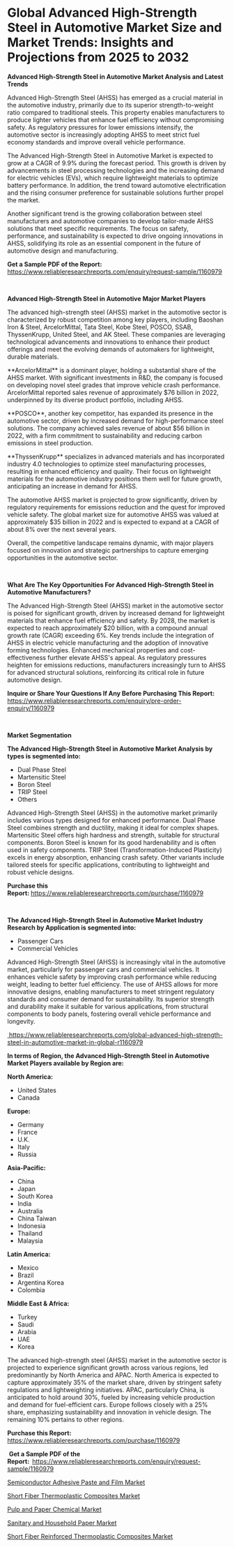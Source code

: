 <p><h1>Global Advanced High-Strength Steel in Automotive Market Size and Market Trends: Insights and Projections from 2025 to 2032</h1></p><p><strong>Advanced High-Strength Steel in Automotive Market Analysis and Latest Trends</strong></p>
<p><p>Advanced High-Strength Steel (AHSS) has emerged as a crucial material in the automotive industry, primarily due to its superior strength-to-weight ratio compared to traditional steels. This property enables manufacturers to produce lighter vehicles that enhance fuel efficiency without compromising safety. As regulatory pressures for lower emissions intensify, the automotive sector is increasingly adopting AHSS to meet strict fuel economy standards and improve overall vehicle performance.</p><p>The Advanced High-Strength Steel in Automotive Market is expected to grow at a CAGR of 9.9% during the forecast period. This growth is driven by advancements in steel processing technologies and the increasing demand for electric vehicles (EVs), which require lightweight materials to optimize battery performance. In addition, the trend toward automotive electrification and the rising consumer preference for sustainable solutions further propel the market.</p><p>Another significant trend is the growing collaboration between steel manufacturers and automotive companies to develop tailor-made AHSS solutions that meet specific requirements. The focus on safety, performance, and sustainability is expected to drive ongoing innovations in AHSS, solidifying its role as an essential component in the future of automotive design and manufacturing.</p></p>
<p><strong>Get a Sample PDF of the Report:&nbsp;</strong> <a href="https://www.reliableresearchreports.com/enquiry/request-sample/1160979?utm_campaign=41&utm_medium=2&utm_source=Github&utm_content=ia&utm_term=22032025&utm_id=advanced-high-strength-steel-in-automotive">https://www.reliableresearchreports.com/enquiry/request-sample/1160979</a></p>
<p>&nbsp;</p>
<p><strong>Advanced High-Strength Steel in Automotive Major Market Players</strong></p>
<p><p>The advanced high-strength steel (AHSS) market in the automotive sector is characterized by robust competition among key players, including Baoshan Iron & Steel, ArcelorMittal, Tata Steel, Kobe Steel, POSCO, SSAB, ThyssenKrupp, United Steel, and AK Steel. These companies are leveraging technological advancements and innovations to enhance their product offerings and meet the evolving demands of automakers for lightweight, durable materials.</p><p>**ArcelorMittal** is a dominant player, holding a substantial share of the AHSS market. With significant investments in R&D, the company is focused on developing novel steel grades that improve vehicle crash performance. ArcelorMittal reported sales revenue of approximately $76 billion in 2022, underpinned by its diverse product portfolio, including AHSS.</p><p>**POSCO**, another key competitor, has expanded its presence in the automotive sector, driven by increased demand for high-performance steel solutions. The company achieved sales revenue of about $56 billion in 2022, with a firm commitment to sustainability and reducing carbon emissions in steel production.</p><p>**ThyssenKrupp** specializes in advanced materials and has incorporated industry 4.0 technologies to optimize steel manufacturing processes, resulting in enhanced efficiency and quality. Their focus on lightweight materials for the automotive industry positions them well for future growth, anticipating an increase in demand for AHSS.</p><p>The automotive AHSS market is projected to grow significantly, driven by regulatory requirements for emissions reduction and the quest for improved vehicle safety. The global market size for automotive AHSS was valued at approximately $35 billion in 2022 and is expected to expand at a CAGR of about 8% over the next several years.</p><p>Overall, the competitive landscape remains dynamic, with major players focused on innovation and strategic partnerships to capture emerging opportunities in the automotive sector.</p></p>
<p>&nbsp;</p>
<p><strong>What Are The Key Opportunities For Advanced High-Strength Steel in Automotive Manufacturers?</strong></p>
<p><p>The Advanced High-Strength Steel (AHSS) market in the automotive sector is poised for significant growth, driven by increased demand for lightweight materials that enhance fuel efficiency and safety. By 2028, the market is expected to reach approximately $20 billion, with a compound annual growth rate (CAGR) exceeding 6%. Key trends include the integration of AHSS in electric vehicle manufacturing and the adoption of innovative forming technologies. Enhanced mechanical properties and cost-effectiveness further elevate AHSS's appeal. As regulatory pressures heighten for emissions reductions, manufacturers increasingly turn to AHSS for advanced structural solutions, reinforcing its critical role in future automotive design.</p></p>
<p><strong>Inquire or Share Your Questions If Any Before Purchasing This Report:</strong> <a href="https://www.reliableresearchreports.com/enquiry/pre-order-enquiry/1160979?utm_campaign=41&utm_medium=2&utm_source=Github&utm_content=ia&utm_term=22032025&utm_id=advanced-high-strength-steel-in-automotive">https://www.reliableresearchreports.com/enquiry/pre-order-enquiry/1160979</a></p>
<p>&nbsp;</p>
<p><strong>Market Segmentation</strong></p>
<p><strong>The Advanced High-Strength Steel in Automotive Market Analysis by types is segmented into:</strong></p>
<p><ul><li>Dual Phase Steel</li><li>Martensitic Steel</li><li>Boron Steel</li><li>TRIP Steel</li><li>Others</li></ul></p>
<p><p>Advanced High-Strength Steel (AHSS) in the automotive market primarily includes various types designed for enhanced performance. Dual Phase Steel combines strength and ductility, making it ideal for complex shapes. Martensitic Steel offers high hardness and strength, suitable for structural components. Boron Steel is known for its good hardenability and is often used in safety components. TRIP Steel (Transformation-Induced Plasticity) excels in energy absorption, enhancing crash safety. Other variants include tailored steels for specific applications, contributing to lightweight and robust vehicle designs.</p></p>
<p><strong>Purchase this Report:&nbsp;</strong><a href="https://www.reliableresearchreports.com/purchase/1160979?utm_campaign=41&utm_medium=2&utm_source=Github&utm_content=ia&utm_term=22032025&utm_id=advanced-high-strength-steel-in-automotive">https://www.reliableresearchreports.com/purchase/1160979</a></p>
<p>&nbsp;</p>
<p><strong>The Advanced High-Strength Steel in Automotive Market Industry Research by Application is segmented into:</strong></p>
<p><ul><li>Passenger Cars</li><li>Commercial Vehicles</li></ul></p>
<p><p>Advanced High-Strength Steel (AHSS) is increasingly vital in the automotive market, particularly for passenger cars and commercial vehicles. It enhances vehicle safety by improving crash performance while reducing weight, leading to better fuel efficiency. The use of AHSS allows for more innovative designs, enabling manufacturers to meet stringent regulatory standards and consumer demand for sustainability. Its superior strength and durability make it suitable for various applications, from structural components to body panels, fostering overall vehicle performance and longevity.</p></p>
<p><a href="https://www.reliableresearchreports.com/global-advanced-high-strength-steel-in-automotive-market-in-global-r1160979?utm_campaign=41&utm_medium=2&utm_source=Github&utm_content=ia&utm_term=22032025&utm_id=advanced-high-strength-steel-in-automotive">&nbsp;https://www.reliableresearchreports.com/global-advanced-high-strength-steel-in-automotive-market-in-global-r1160979</a></p>
<p><strong>In terms of Region, the Advanced High-Strength Steel in Automotive Market Players available by Region are:</strong></p>
<p>
    <p> <strong> North America: </strong>
        <ul>
            <li>United States</li>
            <li>Canada</li>
        </ul>
        </p> 
    <p> <strong> Europe: </strong>
        <ul>
            <li>Germany</li>
            <li>France</li>
            <li>U.K.</li>
            <li>Italy</li>
            <li>Russia</li>
        </ul>
        </p> 
    <p> <strong> Asia-Pacific: </strong>
        <ul>
            <li>China</li>
            <li>Japan</li>
            <li>South Korea</li>
            <li>India</li>
            <li>Australia</li>
            <li>China Taiwan</li>
            <li>Indonesia</li>
            <li>Thailand</li>
            <li>Malaysia</li>
        </ul>
        </p> 
    <p> <strong> Latin America: </strong>
        <ul>
            <li>Mexico</li>
            <li>Brazil</li>
            <li>Argentina Korea</li>
            <li>Colombia</li>
        </ul>
        </p> 
    <p> <strong> Middle East & Africa: </strong>
        <ul>
            <li>Turkey</li>
            <li>Saudi</li>
            <li>Arabia</li>
            <li>UAE</li>
            <li>Korea</li>
        </ul>
    </p>
    </p>
<p><p>The advanced high-strength steel (AHSS) market in the automotive sector is projected to experience significant growth across various regions, led predominantly by North America and APAC. North America is expected to capture approximately 35% of the market share, driven by stringent safety regulations and lightweighting initiatives. APAC, particularly China, is anticipated to hold around 30%, fueled by increasing vehicle production and demand for fuel-efficient cars. Europe follows closely with a 25% share, emphasizing sustainability and innovation in vehicle design. The remaining 10% pertains to other regions.</p></p>
<p><strong>Purchase this Report: </strong><a href="https://www.reliableresearchreports.com/purchase/1160979?utm_campaign=41&utm_medium=2&utm_source=Github&utm_content=ia&utm_term=22032025&utm_id=advanced-high-strength-steel-in-automotive">https://www.reliableresearchreports.com/purchase/1160979</a></p>
<p>&nbsp;<strong>Get a Sample PDF of the Report:&nbsp;&nbsp;</strong><a href="https://www.reliableresearchreports.com/enquiry/request-sample/1160979?utm_campaign=41&utm_medium=2&utm_source=Github&utm_content=ia&utm_term=22032025&utm_id=advanced-high-strength-steel-in-automotive">https://www.reliableresearchreports.com/enquiry/request-sample/1160979</a></p>
<p><strong></strong></p>
<p><p><a href="https://github.com/naingbiner7i/Market-Research-Report-List-1/blob/main/semiconductor-adhesive-paste-and-film-market.md?utm_campaign=41&utm_medium=2&utm_source=Github&utm_content=ia&utm_term=22032025&utm_id=advanced-high-strength-steel-in-automotive">Semiconductor Adhesive Paste and Film Market</a></p><p><a href="https://github.com/zdybelzinn/Market-Research-Report-List-1/blob/main/short-fiber-thermoplastic-composites-market.md?utm_campaign=41&utm_medium=2&utm_source=Github&utm_content=ia&utm_term=22032025&utm_id=advanced-high-strength-steel-in-automotive">Short Fiber Thermoplastic Composites Market</a></p><p><a href="https://github.com/baatetoshda/Market-Research-Report-List-1/blob/main/pulp-and-paper-chemical-market.md?utm_campaign=41&utm_medium=2&utm_source=Github&utm_content=ia&utm_term=22032025&utm_id=advanced-high-strength-steel-in-automotive">Pulp and Paper Chemical Market</a></p><p><a href="https://github.com/siwerhommer97/Market-Research-Report-List-1/blob/main/sanitary-and-household-paper-market.md?utm_campaign=41&utm_medium=2&utm_source=Github&utm_content=ia&utm_term=22032025&utm_id=advanced-high-strength-steel-in-automotive">Sanitary and Household Paper Market</a></p><p><a href="https://github.com/tabormahay2f/Market-Research-Report-List-1/blob/main/short-fiber-reinforced-thermoplastic-composites-market.md?utm_campaign=41&utm_medium=2&utm_source=Github&utm_content=ia&utm_term=22032025&utm_id=advanced-high-strength-steel-in-automotive">Short Fiber Reinforced Thermoplastic Composites Market</a></p></p>
